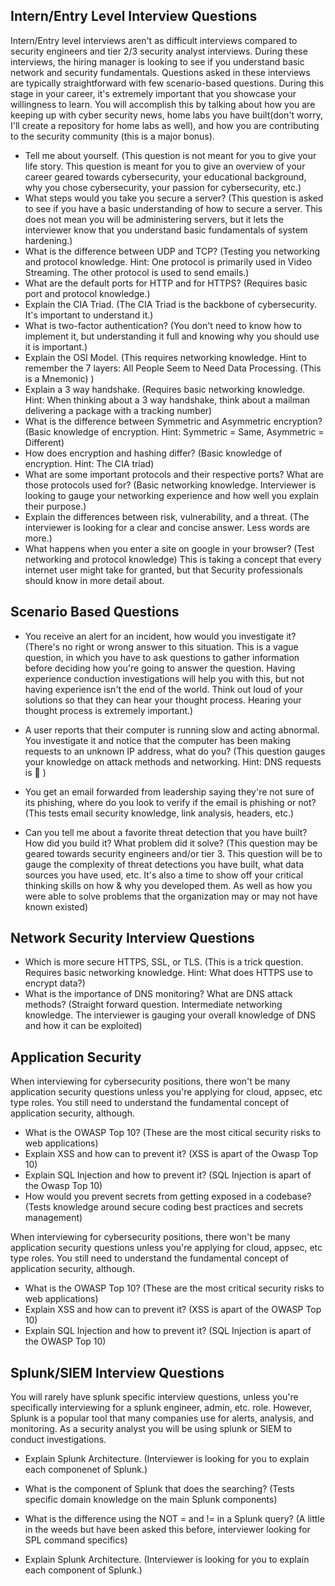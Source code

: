 ## Intern/Entry Level Interview Questions
Intern/Entry level interviews aren't as difficult interviews compared to security engineers and tier 2/3 security analyst interviews. During these interviews, the hiring manager is looking to see if you understand basic network and security fundamentals. Questions asked in these interviews are typically straightforward with few scenario-based questions. During this stage in your career, it's extremely important that you showcase your willingness to learn. You will accomplish this by talking about how you are keeping up with cyber security news, home labs you have built(don't worry, I'll create a repository for home labs as well), and how you are contributing to the security community (this is a major bonus).
* Tell me about yourself. (This question is not meant for you to give your life story. This question is meant for you to give an overview of your career  geared towards cybersecurity, your educational background, why you chose cybersecurity, your passion for cybersecurity, etc.)
* What steps would you take you secure a server? (This question is asked to see if you have a basic understanding of how to secure a server. This does not mean you will be administering servers, but it lets the interviewer know that you understand basic fundamentals of system hardening.)
* What is the difference between UDP and TCP? (Testing you networking and protocol knowledge. Hint: One protocol is primarily used in Video Streaming. The other protocol is used to send emails.)
* What are the default ports for HTTP and for HTTPS? (Requires basic port and protocol knowledge.)
* Explain the CIA Triad. (The CIA Triad is the backbone of cybersecurity. It's important to understand it.)
* What is two-factor authentication? (You don't need to know how to implement it, but understanding it full and knowing why you should use it is important.)
* Explain the OSI Model. (This requires networking knowledge. Hint to remember the 7 layers: All People Seem to Need Data Processing. (This is a Mnemonic) )
* Explain a 3 way handshake. (Requires basic networking knowledge. Hint: When thinking about a 3 way handshake, think about a mailman delivering a package with a tracking number)
* What is the difference between Symmetric and Asymmetric encryption? (Basic knowledge of encryption. Hint: Symmetric = Same, Asymmetric = Different)
* How does encryption and hashing differ? (Basic knowledge of encryption. Hint: The CIA triad)
* What are some important protocols and their respective ports? What are those protocols used for? (Basic networking knowledge. Interviewer is looking to gauge your networking experience and how well you explain their purpose.)
* Explain the differences between risk, vulnerability, and a threat. (The interviewer is looking for a clear and concise answer. Less words are more.)
* What happens when you enter a site on google in your browser? (Test networking and protocol knowledge)
This is taking a concept that every internet user might take for granted, but that Security professionals should know in more detail about.


## Scenario Based Questions
* You receive an alert for an incident, how would you investigate it? (There's no right or wrong answer to this situation. This is a vague question, in which you have to ask questions to gather information before deciding how you're going to answer the question. Having experience conduction investigations will help you with this, but not having experience isn't the end of the world. Think out loud of your solutions so that they can hear your thought process. Hearing your thought process is extremely important.)
* A user reports that their computer is running slow and acting abnormal. You investigate it and notice that the computer has been making requests to an unknown IP address, what do you? (This question gauges your knowledge on attack methods and networking. Hint: DNS requests is  🔑 )
* You get an email forwarded from leadership saying they're not sure of its phishing, where do you look to verify if the email is phishing or not?
(This tests email security knowledge, link analysis, headers, etc.)

* Can you tell me about a favorite threat detection that you have built? How did you build it? What problem did it solve? (This question may be geared towards security engineers and/or tier 3. This question will be to gauge the complexity of threat detections you have built, what data sources you have used, etc. It's also a time to show off your critical thinking skills on how & why you developed them. As well as how you were able to solve problems that the organization may or may not have known existed)

## Network Security Interview Questions
* Which is more secure HTTPS, SSL, or TLS. (This is a trick question. Requires basic networking knowledge. Hint: What does HTTPS use to encrypt data?)
* What is the importance of DNS monitoring? What are DNS attack methods? (Straight forward question. Intermediate networking knowledge. The interviewer is gauging your overall knowledge of DNS and how it can be exploited)

## Application Security

When interviewing for cybersecurity positions, there won't be many application security questions unless you're applying for cloud, appsec, etc type roles. You still need to understand the fundamental concept of application security, although. 
* What is the OWASP Top 10? (These are the most citical security risks to web applications)
* Explain XSS and how can to prevent it? (XSS is apart of the Owasp Top 10)
* Explain SQL Injection and how to prevent it? (SQL Injection is apart of the Owasp Top 10)
* How would you prevent secrets from getting exposed in a codebase? (Tests knowledge around secure coding best practices and secrets management)

When interviewing for cybersecurity positions, there won't be many application security questions unless you're applying for cloud, appsec, etc type roles. You still need to understand the fundamental concept of application security, although.
* What is the OWASP Top 10? (These are the most critical security risks to web applications)
* Explain XSS and how can to prevent it? (XSS is apart of the OWASP Top 10)
* Explain SQL Injection and how to prevent it? (SQL Injection is apart of the OWASP Top 10)



## Splunk/SIEM Interview Questions
You will rarely have splunk specific interview questions, unless you're specifically interviewing for a splunk engineer, admin, etc. role. However, Splunk is a popular tool that many companies use for alerts, analysis, and monitoring. As a security analyst you will be using splunk or SIEM to conduct investigations.
* Explain Splunk Architecture. (Interviewer is looking for you to explain each componenet of Splunk.)
* What is the component of Splunk that does the searching? (Tests specific domain knowledge on the main Splunk components)
* What is the difference using the NOT = and != in a Splunk query? (A little in the weeds but have been asked this before, interviewer looking for SPL command specifics)

* Explain Splunk Architecture. (Interviewer is looking for you to explain each component of Splunk.)

